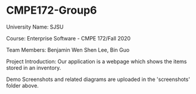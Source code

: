 ﻿# CMPE172-Group6

University Name: SJSU

Course: Enterprise Software - CMPE 172/Fall 2020

Team Members: Benjamin Wen Shen Lee, Bin Guo


Project Introduction:
Our application is a webpage which shows the items stored in an inventory. 


Demo Screenshots and related diagrams are uploaded in the 'screenshots' folder above.



